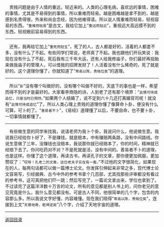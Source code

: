 &emsp;贵贱问题是由于人情的重远，轻近来的。人类的心理毛病，喜欢远的事情，困难的事情，尤其是不易得到的事情，所以重难而轻易。越是困难越是拿不到的，越是感到名贵得很，外来和尚会念经，因为他难得请。所以说人情重难而轻易，轻视容易的东西。“``重难而轻易``”是古文，我给它加上“``重远而轻近``”，重视远大高远摸不到的东西，轻视眼前容易得到的东西。
___
&emsp;还有，我再给它加上“``重死而轻生``”，死了的人，古人都是好的，活着的人都差不多，没有什么了不起。有些同学们常说，老师真了不起。我也跟他们开玩笑说：我现在没有什么了不起，死后我有三千年大运，还有人给我修庙子，你们最好再投胎来做我庙子的管理人，可以借我的招牌发财了！人活着没有什么稀奇的，死了就是好的。这个道理你懂了，你就知道了“``卑高以陈，贵贱位矣``”的道理。
___
&emsp;所以“``卦``”没有哪个叫做好的，没有哪个叫做不好的，天底下的事也是一样，希望而得不到的才是最好的。大家看李商隐的诗，人到老了还有那个境界：“``此情可待成追忆，只是当时已惘然。``”如果两个人结婚了，说不定到六十几还打离婚官司呢！就没有“``此情可待成追忆``”了。所以人类心理上贵贱的道理你懂了像算命卜卦，便没有什么可算，可卜的了。“``善易者不卜``”，《易经》道理懂了以后，不要自命，也不要卜卦，一切事情就都懂了。
___
&emsp;有些做生意的同学来找我，说请老师为我卜个卦。我说问什么，他说做生意。我说我已经给你卜好了，不是赚钱，就是赔本，中有赚赔两条路，没有中间路线。你说生意做了三年，没赚钱也没赔本，我说那你就已经赔本了，你的时间，精神就已经赔下去了。你问吃药对不对？不是死就是活，没有中间的。善易者不卜的道理，也是这样。你懂了这个道理，再读古书，再读孔子的文章，那你便更加佩服，更加赞叹了：“``哎呀！孔老二的文章，这位老夫子实在有一套。``”不过他的文字很简化，如果现在的人，每两句话都可以做一篇博士论文。你发挥引伸起来非常之多，现代博士论文容易写，引经据典、古今中外的参考书拿个几百部，尤其找那些评审都没有看过的参考书，这可真把他们吓一跳；然后写完了，一篇论文拿出来，学位也拿到了。不过读完了这篇洋洋数十万言的论文，所有的意见都是别人书上的，问你老兄的意见究竟是什么，我什么意见都没有。可是古人不同，他很简单的几个字，包含的内容那么多。所以我说文字好懂，内容难懂。现在我们晓得“``卑高以陈，贵贱位矣``”，连接到上文“``天尊地卑，乾坤定矣``”八个字，介绍了天地宇宙的道理。
___
[返回目录](../../../master/README.md#目录)